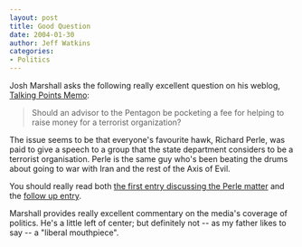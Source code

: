 ```yaml
---
layout: post
title: Good Question
date: 2004-01-30
author: Jeff Watkins
categories:
- Politics
---
```


<p>Josh Marshall asks the following really excellent question on his
weblog, <a href="http://www.talkingpointsmemo.com">Talking Points
Memo</a>:</p>

<blockquote
cite="http://www.talkingpointsmemo.com/archives/week_2004_01_25.php#
002504">
	<p>Should an advisor to the Pentagon be pocketing a fee for helping
	to raise money for a terrorist organization?</p>
</blockquote>
<p>The issue seems to be that everyone's favourite hawk, Richard Perle,
was paid to give a speech to a group that the state department
considers to be a terrorist organisation. Perle is the same guy who's
been beating the drums about going to war with Iran and the rest of the
Axis of Evil.</p>
<p>You should really read both <a
href="http://www.talkingpointsmemo.com/archives/week_2004_01_25.php#002503">
the first entry discussing the Perle matter</a> and the <a
href="http://www.talkingpointsmemo.com/archives/week_2004_01_25.php#002504">
follow up entry</a>.</p>
<p>Marshall provides really excellent commentary on the media's
coverage of politics. He's a little left of center; but definitely not
-- as my father likes to say -- a "liberal mouthpiece".</p>